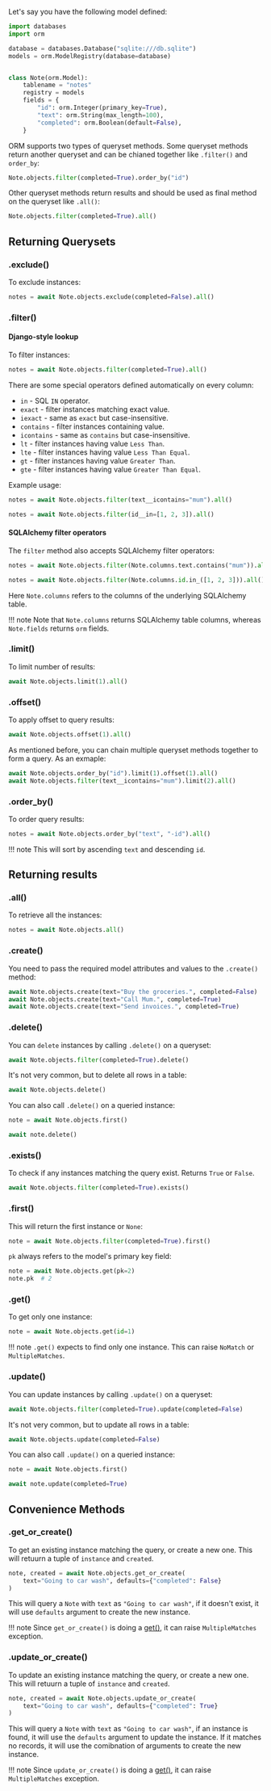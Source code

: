Let's say you have the following model defined:

```python
import databases
import orm

database = databases.Database("sqlite:///db.sqlite")
models = orm.ModelRegistry(database=database)


class Note(orm.Model):
    tablename = "notes"
    registry = models
    fields = {
        "id": orm.Integer(primary_key=True),
        "text": orm.String(max_length=100),
        "completed": orm.Boolean(default=False),
    }
```

ORM supports two types of queryset methods.
Some queryset methods return another queryset and can be chianed together like `.filter()` and `order_by`:

```python
Note.objects.filter(completed=True).order_by("id")
```

Other queryset methods return results and should be used as final method on the queryset like `.all()`:

```python
Note.objects.filter(completed=True).all()
```

## Returning Querysets

### .exclude()

To exclude instances:

```python
notes = await Note.objects.exclude(completed=False).all()
```

### .filter()

#### Django-style lookup

To filter instances:

```python
notes = await Note.objects.filter(completed=True).all()
```

There are some special operators defined automatically on every column:

* `in` - SQL `IN` operator.
* `exact` - filter instances matching exact value.
* `iexact` - same as `exact` but case-insensitive.
* `contains` - filter instances containing value.
* `icontains` - same as `contains` but case-insensitive.
* `lt` - filter instances having value `Less Than`.
* `lte` - filter instances having value `Less Than Equal`.
* `gt` - filter instances having value `Greater Than`.
* `gte` - filter instances having value `Greater Than Equal`.

Example usage:

```python
notes = await Note.objects.filter(text__icontains="mum").all()

notes = await Note.objects.filter(id__in=[1, 2, 3]).all()
```

#### SQLAlchemy filter operators

The `filter` method also accepts SQLAlchemy filter operators:

```python
notes = await Note.objects.filter(Note.columns.text.contains("mum")).all()

notes = await Note.objects.filter(Note.columns.id.in_([1, 2, 3])).all()
```

Here `Note.columns` refers to the columns of the underlying SQLAlchemy table.

!!! note
    Note that `Note.columns` returns SQLAlchemy table columns, whereas `Note.fields` returns `orm` fields.

### .limit()

To limit number of results:

```python
await Note.objects.limit(1).all()
```

### .offset()

To apply offset to query results:

```python
await Note.objects.offset(1).all()
```

As mentioned before, you can chain multiple queryset methods together to form a query.
As an exmaple:

```python
await Note.objects.order_by("id").limit(1).offset(1).all()
await Note.objects.filter(text__icontains="mum").limit(2).all()
```

### .order_by()

To order query results:

```python
notes = await Note.objects.order_by("text", "-id").all()
```

!!! note
    This will sort by ascending `text` and descending `id`.

## Returning results

### .all()

To retrieve all the instances:

```python
notes = await Note.objects.all()
```

### .create()

You need to pass the required model attributes and values to the `.create()` method:

```python
await Note.objects.create(text="Buy the groceries.", completed=False)
await Note.objects.create(text="Call Mum.", completed=True)
await Note.objects.create(text="Send invoices.", completed=True)
```

### .delete()

You can `delete` instances by calling `.delete()` on a queryset:

```python
await Note.objects.filter(completed=True).delete()
```

It's not very common, but to delete all rows in a table:

```python
await Note.objects.delete()
```

You can also call `.delete()` on a queried instance:

```python
note = await Note.objects.first()

await note.delete()
```

### .exists()

To check if any instances matching the query exist. Returns `True` or `False`.

```python
await Note.objects.filter(completed=True).exists()
```

### .first()

This will return the first instance or `None`:

```python
note = await Note.objects.filter(completed=True).first()
```

`pk` always refers to the model's primary key field:

```python
note = await Note.objects.get(pk=2)
note.pk  # 2
```

### .get()

To get only one instance:

```python
note = await Note.objects.get(id=1)
```

!!! note
    `.get()` expects to find only one instance. This can raise `NoMatch` or `MultipleMatches`.

### .update()

You can update instances by calling `.update()` on a queryset:

```python
await Note.objects.filter(completed=True).update(completed=False)
```

It's not very common, but to update all rows in a table:

```python
await Note.objects.update(completed=False)
```

You can also call `.update()` on a queried instance:

```python
note = await Note.objects.first()

await note.update(completed=True)
```

## Convenience Methods

### .get_or_create()

To get an existing instance matching the query, or create a new one.
This will retuurn a tuple of `instance` and `created`.

```python
note, created = await Note.objects.get_or_create(
    text="Going to car wash", defaults={"completed": False}
)
```

This will query a `Note` with `text` as `"Going to car wash"`,
if it doesn't exist, it will use `defaults` argument to create the new instance.

!!! note
    Since `get_or_create()` is doing a [get()](#get), it can raise `MultipleMatches` exception.


### .update_or_create()

To update an existing instance matching the query, or create a new one.
This will retuurn a tuple of `instance` and `created`.

```python
note, created = await Note.objects.update_or_create(
    text="Going to car wash", defaults={"completed": True}
)
```

This will query a `Note` with `text` as `"Going to car wash"`,
if an instance is found, it will use the `defaults` argument to update the instance.
If it matches no records, it will use the comibnation of arguments to create the new instance.

!!! note
    Since `update_or_create()` is doing a [get()](#get), it can raise `MultipleMatches` exception.
